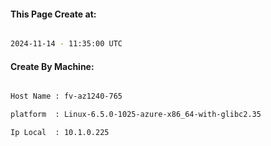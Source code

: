 
   
#### This Page Create at:

```bash

2024-11-14 - 11:35:00 UTC

```

#### Create By Machine:

```bash

Host Name : fv-az1240-765

platform  : Linux-6.5.0-1025-azure-x86_64-with-glibc2.35

Ip Local  : 10.1.0.225

```

